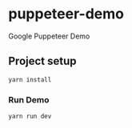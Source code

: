 # puppeteer-demo

Google Puppeteer Demo

## Project setup
```
yarn install
```

### Run Demo
```
yarn run dev
```